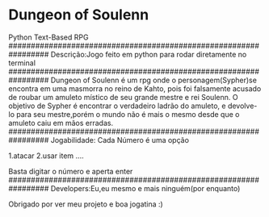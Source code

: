 # Dungeon of Soulenn
Python Text-Based RPG
#################################################################
Descrição:Jogo feito em python para rodar diretamente no terminal
#################################################################
Dungeon of Soulenn é um rpg onde o personagem(Sypher)se encontra 
em uma masmorra no reino de Kahto, pois foi falsamente acusado de
roubar um amuleto místico de seu grande mestre e rei Soulenn.
O objetivo de Sypher é encontrar o verdadeiro ladrão do amuleto,
e devolve-lo para seu mestre,porém o mundo não é mais o mesmo desde
que o amuleto caiu em mãos erradas.
#################################################################
Jogabilidade: Cada Número é uma opção

1.atacar 2.usar item ....

Basta digitar o número e aperta enter 
#################################################################
Developers:Eu,eu mesmo e mais ninguém(por enquanto)

Obrigado por ver meu projeto e boa jogatina :)
